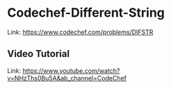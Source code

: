 # Codechef-Different-String
Link: https://www.codechef.com/problems/DIFSTR
## Video Tutorial
Link: https://www.youtube.com/watch?v=NHzThs0Bu5A&ab_channel=CodeChef
